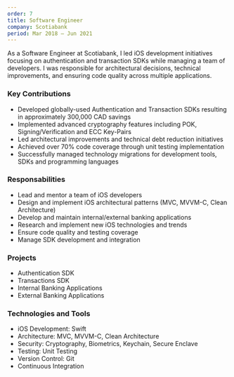 ```yaml
---
order: 7
title: Software Engineer
company: Scotiabank
period: Mar 2018 — Jun 2021
---
```


As a Software Engineer at Scotiabank, I led iOS development initiatives focusing on authentication and transaction SDKs while managing a team of developers. I was responsible for architectural decisions, technical improvements, and ensuring code quality across multiple applications.

### Key Contributions
- Developed globally-used Authentication and Transaction SDKs resulting in approximately 300,000 CAD savings
- Implemented advanced cryptography features including POK, Signing/Verification and ECC Key-Pairs
- Led architectural improvements and technical debt reduction initiatives
- Achieved over 70% code coverage through unit testing implementation
- Successfully managed technology migrations for development tools, SDKs and programming languages

### Responsabilities
- Lead and mentor a team of iOS developers
- Design and implement iOS architectural patterns (MVC, MVVM-C, Clean Architecture)
- Develop and maintain internal/external banking applications
- Research and implement new iOS technologies and trends
- Ensure code quality and testing coverage
- Manage SDK development and integration

### Projects
- Authentication SDK
- Transactions SDK
- Internal Banking Applications
- External Banking Applications

### Technologies and Tools
- iOS Development: Swift
- Architecture: MVC, MVVM-C, Clean Architecture
- Security: Cryptography, Biometrics, Keychain, Secure Enclave
- Testing: Unit Testing
- Version Control: Git
- Continuous Integration